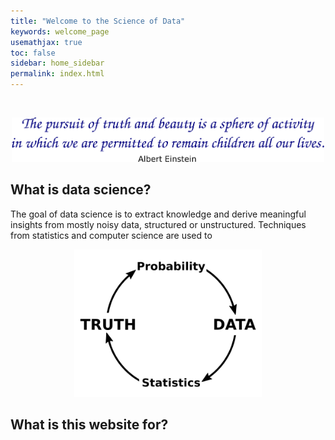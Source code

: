 ```yaml
---
title: "Welcome to the Science of Data"
keywords: welcome_page
usemathjax: true
toc: false
sidebar: home_sidebar
permalink: index.html
---
```

<br>

<p align="center">
  <img src="images/quote.png" style="width:500px;height:auto;"/>
</p>

## What is data science?

The goal of data science is to extract knowledge and derive meaningful insights from mostly noisy data, structured or unstructured. Techniques from statistics and computer science are used to

<p align="center">
  <img src="images/prob/cycle.png" style="width:300px;height:auto;"/>
</p>

## What is this website for?
